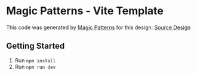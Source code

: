 # Magic Patterns - Vite Template

This code was generated by [Magic Patterns](https://magicpatterns.com) for this design: [Source Design](https://magicpatterns.com/c/h5qmeztautgsgj5hy86die)

## Getting Started

1. Run `npm install`
2. Run `npm run dev`
